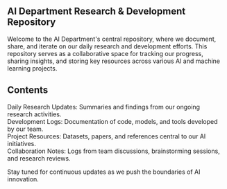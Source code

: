 ## AI Department Research & Development Repository

Welcome to the AI Department's central repository, where we document, share, and iterate on our daily research and development efforts. This repository serves as a collaborative space for tracking our progress, sharing insights, and storing key resources across various AI and machine learning projects.

## Contents
Daily Research Updates: Summaries and findings from our ongoing research activities.<br/>
Development Logs: Documentation of code, models, and tools developed by our team.<br/>
Project Resources: Datasets, papers, and references central to our AI initiatives.<br/>
Collaboration Notes: Logs from team discussions, brainstorming sessions, and research reviews.<br/>

Stay tuned for continuous updates as we push the boundaries of AI innovation.
